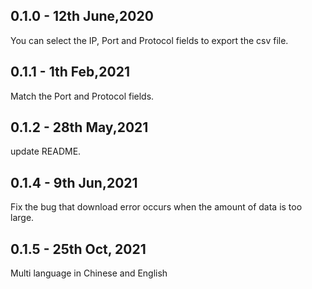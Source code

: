 ## 0.1.0 - 12th June,2020

You can select the IP, Port  and Protocol fields to export the csv file.

## 0.1.1 - 1th Feb,2021

Match the Port and Protocol fields. 

## 0.1.2 - 28th May,2021

update README.

## 0.1.4 - 9th Jun,2021

Fix the bug that download error occurs when the amount of data is too large. 

## 0.1.5 - 25th Oct, 2021

Multi language in Chinese and English